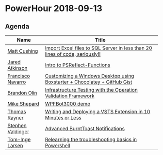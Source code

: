 # PowerHour 2018-09-13

## Agenda

Name                                                  | Title
----------------------------------------------------- | ------------------------------------------------------------------------------------------
[Matt Cushing](https://github.com/mattcushing)        | [Import Excel files to SQL Server in less than 20 lines of code, seriously!!](mattcushing)
[Jared Atkinson](https://github.com/jaredcatkinson)   | [Intro to PSReflect-Functions](jaredcatkinson)
[Francisco Navarro](https://github.com/ctmcisco)      | [Customizing a Windows Desktop using Boxstarter + Chocolatey + GitHub Gist](ctmcisco)
[Brandon Olin](https://github.com/devblackops)        | [Infrastructure Testing with the Operation Validation Framework](devblackops)
[Mike Shepard](https://github.com/MikeShepard)        | [WPFBot3000 demo](MikeShepard)
[Thomas Rayner](https://github.com/ThmsRynr)          | [Writing and Deploying a VSTS Extension in 10 Minutes or Less](ThmsRynr)
[Stephen Valdinger](https://github.com/steviecoaster) | [Advanced BurntToast Notifications](steviecoaster)
[Tom-Inge Larsen](https://github.com/tomlarse)        | [Relearning the troubleshooting basics in Powershell](tomlarse)
